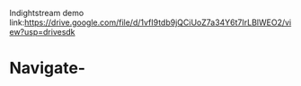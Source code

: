 Indightstream demo link:https://drive.google.com/file/d/1vfI9tdb9jQCiUoZ7a34Y6t7IrLBlWEO2/view?usp=drivesdk
# Navigate-
